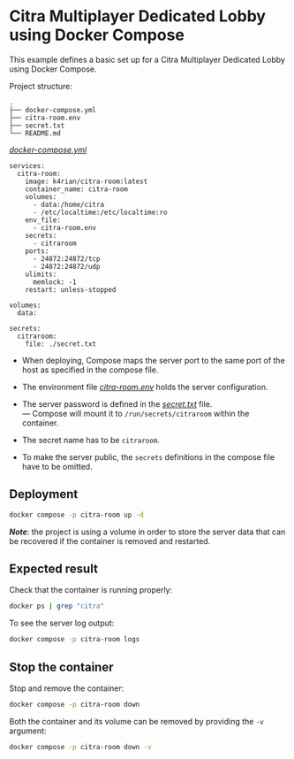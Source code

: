 Citra Multiplayer Dedicated Lobby using Docker Compose
=====
This example defines a basic set up for a Citra Multiplayer Dedicated Lobby using Docker Compose. 

Project structure:
```
.
├── docker-compose.yml
├── citra-room.env
├── secret.txt
└── README.md
```

[_docker-compose.yml_](docker-compose.yml)
```
services:
  citra-room:
    image: k4rian/citra-room:latest
    container_name: citra-room
    volumes:
      - data:/home/citra
      - /etc/localtime:/etc/localtime:ro
    env_file:
      - citra-room.env
    secrets:
      - citraroom
    ports:
      - 24872:24872/tcp
      - 24872:24872/udp
    ulimits:
      memlock: -1
    restart: unless-stopped

volumes:
  data:

secrets:
  citraroom:
    file: ./secret.txt
```

* When deploying, Compose maps the server port to the same port of the host as specified in the compose file.

* The environment file *[citra-room.env](citra-room.env)* holds the server configuration.

* The server password is defined in the *[secret.txt](secret.txt)* file.   
— Compose will mount it to `/run/secrets/citraroom` within the container.

* The secret name has to be `citraroom`.  

* To make the server public, the `secrets` definitions in the compose file have to be omitted.

## Deployment
```bash
docker compose -p citra-room up -d
```
*__Note__*: the project is using a volume in order to store the server data that can be recovered if the container is removed and restarted.

## Expected result
Check that the container is running properly:
```bash
docker ps | grep "citra"
```

To see the server log output:
```bash
docker compose -p citra-room logs
```

## Stop the container
Stop and remove the container:
```bash
docker compose -p citra-room down
```

Both the container and its volume can be removed by providing the `-v` argument:
```bash
docker compose -p citra-room down -v
```